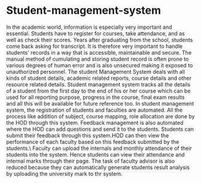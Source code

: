 # Student-management-system
In the academic world, information is especially very important and essential. Students have to register for courses, take attendance, and as well as check their scores. Years after graduating from the school, students come back asking for transcript. It is therefore very important to handle students' records in a way that is accessible, maintainable and secure. The manual method of cumulating and storing student record is often prone to various degrees of human error and is also unsecured making it exposed to unauthorized personnel.
 The student Management System deals with all kinds of student details, academic related reports, course details and other resource related details. Student management system tracks all the details of a student from the first day to the end of his or her course which can be used for all reporting purpose, progress in the course,  final exam results and all this will be available for future reference too.
In student management system, the registration of students and faculties are automated. All the process like addition of subject, course mapping, role allocation are done by the HOD through this system. Feedback management is also automated where the HOD can add questions and send it to the students. Students can submit their feedback through this system.HOD can then view the performance of each faculty based on this feedback submitted by the students.\\
	Faculty can upload the internals and monthly attendance of their students into the system. Hence students can view their attendance and internal marks through their page. The task of faculty advisor is also reduced because they can automatically generate students result analysis by uploading the university mark to thr system.
 
